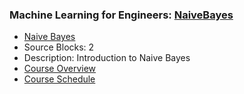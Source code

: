 ### Machine Learning for Engineers: [NaiveBayes](https://www.apmonitor.com/pds/index.php/Main/NaiveBayes)
- [Naive Bayes](https://www.apmonitor.com/pds/index.php/Main/NaiveBayes)
 - Source Blocks: 2
 - Description: Introduction to Naive Bayes
- [Course Overview](https://apmonitor.com/pds)
- [Course Schedule](https://apmonitor.com/pds/index.php/Main/CourseSchedule)
